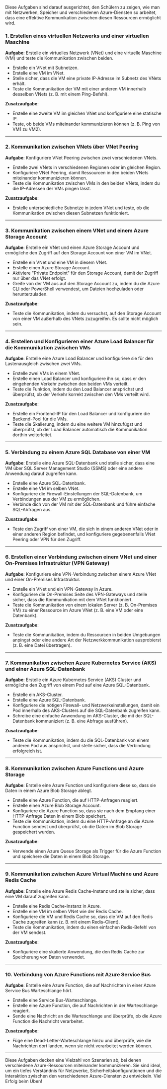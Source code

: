 Diese Aufgaben sind darauf ausgerichtet, den Schülern zu zeigen, wie man mit Netzwerken, Speicher und verschiedenen Azure-Diensten so arbeitet, dass eine effektive Kommunikation zwischen diesen Ressourcen ermöglicht wird.

### 1. **Erstellen eines virtuellen Netzwerks und einer virtuellen Maschine**
   **Aufgabe**: Erstelle ein virtuelles Netzwerk (VNet) und eine virtuelle Maschine (VM) und teste die Kommunikation zwischen beiden.
   - Erstelle ein VNet mit Subnetzen.
   - Erstelle eine VM im VNet.
   - Stelle sicher, dass die VM eine private IP-Adresse im Subnetz des VNets erhält.
   - Teste die Kommunikation der VM mit einer anderen VM innerhalb desselben VNets (z. B. mit einem Ping-Befehl).

   **Zusatzaufgabe**:
   - Erstelle eine zweite VM im gleichen VNet und konfiguriere eine statische IP.
   - Teste, ob beide VMs miteinander kommunizieren können (z. B. Ping von VM1 zu VM2).

---

### 2. **Kommunikation zwischen VNets über VNet Peering**
   **Aufgabe**: Konfiguriere VNet Peering zwischen zwei verschiedenen VNets.
   - Erstelle zwei VNets in verschiedenen Regionen oder im gleichen Region.
   - Konfiguriere VNet Peering, damit Ressourcen in den beiden VNets miteinander kommunizieren können.
   - Teste die Kommunikation zwischen VMs in den beiden VNets, indem du die IP-Adressen der VMs pingen lässt.

   **Zusatzaufgabe**:
   - Erstelle unterschiedliche Subnetze in jedem VNet und teste, ob die Kommunikation zwischen diesen Subnetzen funktioniert.

---

### 3. **Kommunikation zwischen einem VNet und einem Azure Storage Account**
   **Aufgabe**: Erstelle ein VNet und einen Azure Storage Account und ermögliche den Zugriff auf den Storage Account von einer VM im VNet.
   - Erstelle ein VNet und eine VM in diesem VNet.
   - Erstelle einen Azure Storage Account.
   - Aktiviere "Private Endpoint" für den Storage Account, damit der Zugriff nur über das VNet erfolgt.
   - Greife von der VM aus auf den Storage Account zu, indem du die Azure CLI oder PowerShell verwendest, um Dateien hochzuladen oder herunterzuladen.

   **Zusatzaufgabe**:
   - Teste die Kommunikation, indem du versuchst, auf den Storage Account von einer VM außerhalb des VNets zuzugreifen. Es sollte nicht möglich sein.

---

### 4. **Erstellen und Konfigurieren einer Azure Load Balancer für die Kommunikation zwischen VMs**
   **Aufgabe**: Erstelle eine Azure Load Balancer und konfiguriere sie für den Lastenausgleich zwischen zwei VMs.
   - Erstelle zwei VMs in einem VNet.
   - Erstelle einen Load Balancer und konfiguriere ihn so, dass er den eingehenden Verkehr zwischen den beiden VMs verteilt.
   - Teste die Funktion, indem du den Load Balancer ansprichst und überprüfst, ob der Verkehr korrekt zwischen den VMs verteilt wird.

   **Zusatzaufgabe**:
   - Erstelle ein Frontend-IP für den Load Balancer und konfiguriere die Backend-Pool für die VMs.
   - Teste die Skalierung, indem du eine weitere VM hinzufügst und überprüfst, ob der Load Balancer automatisch die Kommunikation dorthin weiterleitet.

---

### 5. **Verbindung zu einem Azure SQL Database von einer VM**
   **Aufgabe**: Erstelle eine Azure SQL-Datenbank und stelle sicher, dass eine VM über SQL Server Management Studio (SSMS) oder eine andere Anwendung darauf zugreifen kann.
   - Erstelle eine Azure SQL-Datenbank.
   - Erstelle eine VM im selben VNet.
   - Konfiguriere die Firewall-Einstellungen der SQL-Datenbank, um Verbindungen aus der VM zu ermöglichen.
   - Verbinde dich von der VM mit der SQL-Datenbank und führe einfache SQL-Abfragen aus.

   **Zusatzaufgabe**:
   - Teste den Zugriff von einer VM, die sich in einem anderen VNet oder in einer anderen Region befindet, und konfiguriere gegebenenfalls VNet Peering oder VPN für den Zugriff.

---

### 6. **Erstellen einer Verbindung zwischen einem VNet und einer On-Premises Infrastruktur (VPN Gateway)**
   **Aufgabe**: Konfiguriere eine VPN-Verbindung zwischen einem Azure VNet und einer On-Premises Infrastruktur.
   - Erstelle ein VNet und ein VPN-Gateway in Azure.
   - Konfiguriere die On-Premises Seite des VPN-Gateways und stelle sicher, dass die Kommunikation mit dem VNet funktioniert.
   - Teste die Kommunikation von einem lokalen Server (z. B. On-Premises VM) zu einer Ressource im Azure VNet (z. B. eine VM oder eine Datenbank).

   **Zusatzaufgabe**:
   - Teste die Kommunikation, indem du Ressourcen in beiden Umgebungen anpingst oder eine andere Art der Netzwerkkommunikation ausprobierst (z. B. eine Datei übertragen).

---

### 7. **Kommunikation zwischen Azure Kubernetes Service (AKS) und einer Azure SQL-Datenbank**
   **Aufgabe**: Erstelle ein Azure Kubernetes Service (AKS) Cluster und ermögliche den Zugriff von einem Pod auf eine Azure SQL-Datenbank.
   - Erstelle ein AKS-Cluster.
   - Erstelle eine Azure SQL-Datenbank.
   - Konfiguriere die nötigen Firewall- und Netzwerkeinstellungen, damit ein Pod innerhalb des AKS-Clusters auf die SQL-Datenbank zugreifen kann.
   - Schreibe eine einfache Anwendung im AKS-Cluster, die mit der SQL-Datenbank kommuniziert (z. B. eine Abfrage ausführen).

   **Zusatzaufgabe**:
   - Teste die Kommunikation, indem du die SQL-Datenbank von einem anderen Pod aus ansprichst, und stelle sicher, dass die Verbindung erfolgreich ist.

---

### 8. **Kommunikation zwischen Azure Functions und Azure Storage**
   **Aufgabe**: Erstelle eine Azure Function und konfiguriere diese so, dass sie Daten in einem Azure Blob Storage ablegt.
   - Erstelle eine Azure Function, die auf HTTP-Anfragen reagiert.
   - Erstelle einen Azure Blob Storage Account.
   - Konfiguriere die Azure Function so, dass sie nach dem Empfang einer HTTP-Anfrage Daten in einem Blob speichert.
   - Teste die Kommunikation, indem du eine HTTP-Anfrage an die Azure Function sendest und überprüfst, ob die Daten im Blob Storage gespeichert wurden.

   **Zusatzaufgabe**:
   - Verwende einen Azure Queue Storage als Trigger für die Azure Function und speichere die Daten in einem Blob Storage.

---

### 9. **Kommunikation zwischen Azure Virtual Machine und Azure Redis Cache**
   **Aufgabe**: Erstelle eine Azure Redis Cache-Instanz und stelle sicher, dass eine VM darauf zugreifen kann.
   - Erstelle eine Redis Cache-Instanz in Azure.
   - Erstelle eine VM im selben VNet wie der Redis Cache.
   - Konfiguriere die VM und Redis Cache so, dass die VM auf den Redis Cache zugreifen kann (z. B. mit einem Redis-Client).
   - Teste die Kommunikation, indem du einen einfachen Redis-Befehl von der VM sendest.

   **Zusatzaufgabe**:
   - Konfiguriere eine skalierte Anwendung, die den Redis Cache zur Speicherung von Daten verwendet.

---

### 10. **Verbindung von Azure Functions mit Azure Service Bus**
   **Aufgabe**: Erstelle eine Azure Function, die auf Nachrichten in einer Azure Service Bus Warteschlange hört.
   - Erstelle eine Service Bus-Warteschlange.
   - Erstelle eine Azure Function, die auf Nachrichten in der Warteschlange reagiert.
   - Sende eine Nachricht an die Warteschlange und überprüfe, ob die Azure Function die Nachricht verarbeitet.

   **Zusatzaufgabe**:
   - Füge eine Dead-Letter-Warteschlange hinzu und überprüfe, wie die Nachrichten dort landen, wenn sie nicht verarbeitet werden können.

---

Diese Aufgaben decken eine Vielzahl von Szenarien ab, bei denen verschiedene Azure-Ressourcen miteinander kommunizieren. Sie sind ideal, um ein tiefes Verständnis für Netzwerke, Sicherheitskonfigurationen und die Interaktion zwischen den verschiedenen Azure-Diensten zu entwickeln. Viel Erfolg beim Üben!
